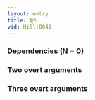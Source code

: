 ```yaml
---
layout: entry
title: སྐར་
vid: Hill:0041
---
```

### Dependencies (N = 0)


### Two overt arguments


### Three overt arguments
